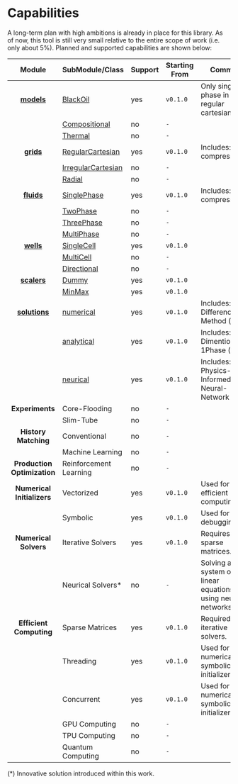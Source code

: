 # Capabilities

A long-term plan with high ambitions is already in place for this library. As of now, this tool is still very small relative to the entire scope of work (i.e. only about 5%). Planned and supported capabilities are shown below:

|**Module**                |**SubModule/Class**      |**Support**|**Starting From**  |**Comment**|
|:-------------------------:|------------------------|-----------|-------------------|-----------|
|**[models]**               |[BlackOil]              |yes        |`v0.1.0`           |Only single phase in regular cartesian grid.|
|                           |[Compositional]         |no         |`-`                ||
|                           |[Thermal]               |no         |`-`                ||
|**[grids]**                |[RegularCartesian]      |yes        |`v0.1.0`           |Includes: rock compressibility.|
|                           |[IrregularCartesian]    |no         |`-`                ||
|                           |[Radial]                |no         |`-`                ||
|**[fluids]**               |[SinglePhase]           |yes        |`v0.1.0`           |Includes: fluid compressibility.|
|                           |[TwoPhase]              |no         |`-`                ||
|                           |[ThreePhase]            |no         |`-`                ||
|                           |[MultiPhase]            |no         |`-`                ||
|**[wells]**                |[SingleCell]            |yes        |`v0.1.0`           ||
|                           |[MultiCell]             |no         |`-`                ||
|                           |[Directional]           |no         |`-`                ||
|**[scalers]**              |[Dummy]                 |yes        |`v0.1.0`           ||
|                           |[MinMax]                |yes        |`v0.1.0`           ||
|**[solutions]**            |[numerical]             |yes        |`v0.1.0`           |Includes: Finit-Difference-Method (`FDM`)|
|                           |[analytical]            |yes        |`v0.1.0`           |Includes: 1-Dimentional-1Phase (`D1P1`)|
|                           |[neurical]              |yes        |`v0.1.0`           |Includes: Physics-Informed-Neural-Network (`PINN`)|
|**Experiments**            |Core-Flooding           |no         |`-`                ||
|                           |Slim-Tube               |no         |`-`                ||
|**History Matching**       |Conventional            |no         |`-`                ||
|                           |Machine Learning        |no         |`-`                ||
|**Production Optimization**|Reinforcement Learning  |no         |`-`                ||
|**Numerical Initializers** |Vectorized              |yes        |`v0.1.0`           |Used for efficient computing.|
|                           |Symbolic                |yes        |`v0.1.0`           |Used for debugging.|
|**Numerical Solvers**      |Iterative Solvers       |yes        |`v0.1.0`           |Requires sparse matrices.|
|                           |Neurical Solvers*       |no         |`-`                |Solving a system of linear equations using neural networks.|
|**Efficient Computing**    |Sparse Matrices         |yes        |`v0.1.0`           |Required for iterative solvers.|
|                           |Threading               |yes        |`v0.1.0`           |Used for numerical symbolic initializers.|
|                           |Concurrent              |yes        |`v0.1.0`           |Used for numerical symbolic initializers.|
|                           |GPU Computing           |no         |`-`                ||
|                           |TPU Computing           |no         |`-`                ||
|                           |Quantum Computing       |no         |`-`                ||
 
(*) Innovative solution introduced within this work.


[models]: /api/reservoirflow.models.html
[BlackOil]: /api/reservoirflow.models.BlackOil.html
[Compositional]: /api/reservoirflow.models.Compositional.html
[Thermal]: /api/reservoirflow.models.Thermal.html

[grids]: /api/reservoirflow.grids.html
[RegularCartesian]: /api/reservoirflow.grids.RegularCartesian.html
[Radial]: /api/reservoirflow.grids.Radial.html
[IrregularCartesian]: /api/reservoirflow.grids.IrregularCartesian.html

[fluids]: /api/reservoirflow.fluids.html
[SinglePhase]: /api/reservoirflow.fluids.SinglePhase.html
[TwoPhase]: /api/reservoirflow.fluids.TwoPhase.html
[ThreePhase]: /api/reservoirflow.fluids.ThreePhase.html
[MultiPhase]: /api/reservoirflow.fluids.MultiPhase.html

[wells]: /api/reservoirflow.wells.html
[SingleCell]: /api/reservoirflow.wells.SingleCell.html
[MultiCell]: /api/reservoirflow.wells.MultiCell.html
[Directional]: /api/reservoirflow.wells.Directional.html

[scalers]: /api/reservoirflow.scalers.html
[Dummy]: /api/reservoirflow.scalers.SingleCell.html
[MinMax]: /api/reservoirflow.scalers.MultiCell.html

[solutions]: /api/reservoirflow.solutions.html
[analytical]: /api/reservoirflow.solutions.analytical.html
[neurical]: /api/reservoirflow.solutions.neurical.html
[numerical]: /api/reservoirflow.solutions.numerical.html


```{include} /_static/comments_section.md
```
